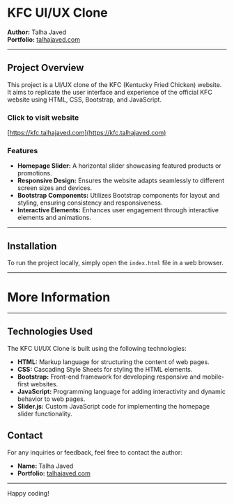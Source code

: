 # KFC UI/UX Clone

**Author:** Talha Javed  
**Portfolio:** [talhajaved.com](https://talhajaved.com)

---

## Project Overview

This project is a UI/UX clone of the KFC (Kentucky Fried Chicken) website. It aims to replicate the user interface and experience of the official KFC website using HTML, CSS, Bootstrap, and JavaScript.

### Click to visit website 

[https://kfc.talhajaved.com](https://kfc.talhajaved.com)

### Features

- **Homepage Slider:** A horizontal slider showcasing featured products or promotions.
- **Responsive Design:** Ensures the website adapts seamlessly to different screen sizes and devices.
- **Bootstrap Components:** Utilizes Bootstrap components for layout and styling, ensuring consistency and responsiveness.
- **Interactive Elements:** Enhances user engagement through interactive elements and animations.

---

## Installation

To run the project locally, simply open the `index.html` file in a web browser.

---

# More Information
---

## Technologies Used

The KFC UI/UX Clone is built using the following technologies:

- **HTML:** Markup language for structuring the content of web pages.
- **CSS:** Cascading Style Sheets for styling the HTML elements.
- **Bootstrap:** Front-end framework for developing responsive and mobile-first websites.
- **JavaScript:** Programming language for adding interactivity and dynamic behavior to web pages.
- **Slider.js:** Custom JavaScript code for implementing the homepage slider functionality.

## Contact

For any inquiries or feedback, feel free to contact the author:

- **Name:** Talha Javed
- **Portfolio:** [talhajaved.com](https://talhajaved.com)

---

Happy coding!

